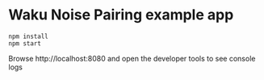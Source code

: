 # Waku Noise Pairing example app

```
npm install
npm start
```
Browse http://localhost:8080 and open the developer tools to see console logs